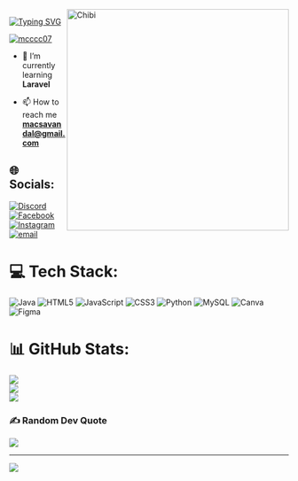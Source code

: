<img align= "right" alt= "Chibi" width = "400" src= "https://tenor.com/view/chibi-anime-boy-gif-9216917100686033263">

[![Typing SVG](https://readme-typing-svg.demolab.com?font=Fira+Code&weight=800&size=60&pause=1000&color=8A6AF7&background=FFDE7300&center=true&vCenter=true&width=1000&height=200&lines=Hi!+I'm+Mac+Robert+Savandal%F0%9F%91%8C;+An+aspiring+Game+Developer%E2%9A%94%EF%B8%8F)](https://git.io/typing-svg)

<p align="left"> <a href="https://github.com/ryo-ma/github-profile-trophy"><img src="https://github-profile-trophy.vercel.app/?username=mcccc07" alt="mcccc07" /></a> </p>

- 🌱 I’m currently learning **Laravel**

- 📫 How to reach me **macsavandal@gmail.com**


## 🌐 Socials:
[![Discord](https://img.shields.io/badge/Discord-%237289DA.svg?logo=discord&logoColor=white)](https://discord.gg/https://discord.gg/7NQhwXrK) [![Facebook](https://img.shields.io/badge/Facebook-%231877F2.svg?logo=Facebook&logoColor=white)](https://facebook.com/qwerty.ping00) [![Instagram](https://img.shields.io/badge/Instagram-%23E4405F.svg?logo=Instagram&logoColor=white)](https://instagram.com/makki_.roll) [![email](https://img.shields.io/badge/Email-D14836?logo=gmail&logoColor=white)](mailto:macsavandal@gmail.com) 

# 💻 Tech Stack:
![Java](https://img.shields.io/badge/java-%23ED8B00.svg?style=for-the-badge&logo=openjdk&logoColor=white) ![HTML5](https://img.shields.io/badge/html5-%23E34F26.svg?style=for-the-badge&logo=html5&logoColor=white) ![JavaScript](https://img.shields.io/badge/javascript-%23323330.svg?style=for-the-badge&logo=javascript&logoColor=%23F7DF1E) ![CSS3](https://img.shields.io/badge/css3-%231572B6.svg?style=for-the-badge&logo=css3&logoColor=white) ![Python](https://img.shields.io/badge/python-3670A0?style=for-the-badge&logo=python&logoColor=ffdd54) ![MySQL](https://img.shields.io/badge/mysql-4479A1.svg?style=for-the-badge&logo=mysql&logoColor=white) ![Canva](https://img.shields.io/badge/Canva-%2300C4CC.svg?style=for-the-badge&logo=Canva&logoColor=white) ![Figma](https://img.shields.io/badge/figma-%23F24E1E.svg?style=for-the-badge&logo=figma&logoColor=white)
# 📊 GitHub Stats:
![](https://github-readme-stats.vercel.app/api?username=mcccc07&theme=ambient_gradient&hide_border=false&include_all_commits=false&count_private=false)<br/>
![](https://nirzak-streak-stats.vercel.app/?user=mcccc07&theme=ambient_gradient&hide_border=false)<br/>
![](https://github-readme-stats.vercel.app/api/top-langs/?username=mcccc07&theme=ambient_gradient&hide_border=false&include_all_commits=false&count_private=false&layout=compact)


### ✍️ Random Dev Quote
![](https://quotes-github-readme.vercel.app/api?type=horizontal&theme=merko)

---
[![](https://visitcount.itsvg.in/api?id=mcccc07&icon=1&color=12)](https://visitcount.itsvg.in)

<!-- Proudly created with GPRM ( https://gprm.itsvg.in ) -->
